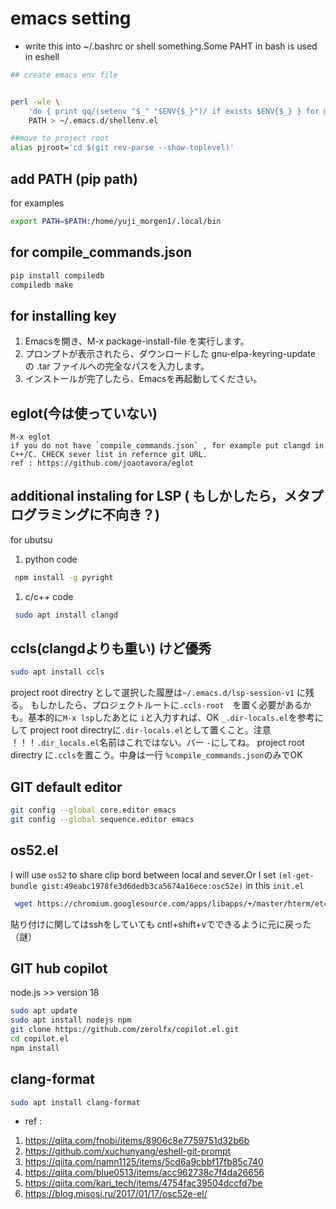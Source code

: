 # emacs setting
- write this into ~/.bashrc or shell something.Some PAHT in bash is used in eshell


```bash
## create emacs env file


perl -wle \
    'do { print qq/(setenv "$_" "$ENV{$_}")/ if exists $ENV{$_} } for @ARGV' \
    PATH > ~/.emacs.d/shellenv.el
```
```bash
##move to project root
alias pjroot='cd $(git rev-parse --show-toplevel)'
```


## add PATH (pip path)
for examples
```bash
export PATH=$PATH:/home/yuji_morgen1/.local/bin
```

## for compile_commands.json
```bash
pip install compiledb
compiledb make

```

## for installing key

1. Emacsを開き、M-x package-install-file を実行します。
1. プロンプトが表示されたら、ダウンロードした gnu-elpa-keyring-update の .tar ファイルへの完全なパスを入力します。
1. インストールが完了したら、Emacsを再起動してください。

## eglot(今は使っていない)

```
M-x eglot
if you do not have `compile_commands.json` , for example put clangd in C++/C. CHECK sever list in refernce git URL. 
ref : https://github.com/joaotavora/eglot
```      

## additional instaling for LSP ( もしかしたら，メタプログラミングに不向き？)

for ubutsu
 1. python code
```bash
 npm install -g pyright

```
 1. c/c++ code 
```bash
 sudo apt install clangd
```

## ccls(clangdよりも重い) けど優秀

```bash
sudo apt install ccls

```
project root directry として選択した履歴は`~/.emacs.d/lsp-session-v1` に残る。 もしかしたら、プロジェクトルートに`.ccls-root`　を置く必要があるかも。基本的に`M-x lsp`したあとに `i`と入力すれば、OK 
`_.dir-locals.el`を参考にして project root directryに`.dir-locals.el`として置くこと。注意 ！！！`.dir_locals.el`名前はこれではない。バー `-`にしてね。
project root directry に`.ccls`を置こう。中身は一行  `%compile_commands.json`のみでOK
## GIT default editor

```bash
git config --global core.editor emacs
git config --global sequence.editor emacs
```



## os52.el
I will use `os52` to share clip bord between local and sever.Or I set `(el-get-bundle gist:49eabc1978fe3d6dedb3ca5674a16ece:osc52e)` in this `init.el`

```bash
 wget https://chromium.googlesource.com/apps/libapps/+/master/hterm/etc/osc52.el -O ~/.emacs.d/osc52.el

```
貼り付けに関してはsshをしていても cntl+shift+vでできるように元に戻った（謎）


## GIT hub copilot
node.js >> version 18
```bash
sudo apt update
sudo apt install nodejs npm
git clone https://github.com/zerolfx/copilot.el.git
cd copilot.el
npm install
```

## clang-format
```bash
sudo apt install clang-format
```


- ref : 
1. https://qiita.com/fnobi/items/8906c8e7759751d32b6b
1. https://github.com/xuchunyang/eshell-git-prompt
1. https://qiita.com/namn1125/items/5cd6a9cbbf17fb85c740
1. https://qiita.com/blue0513/items/acc962738c7f4da26656
1. https://qiita.com/kari_tech/items/4754fac39504dccfd7be
1. https://blog.misosi.ru/2017/01/17/osc52e-el/
